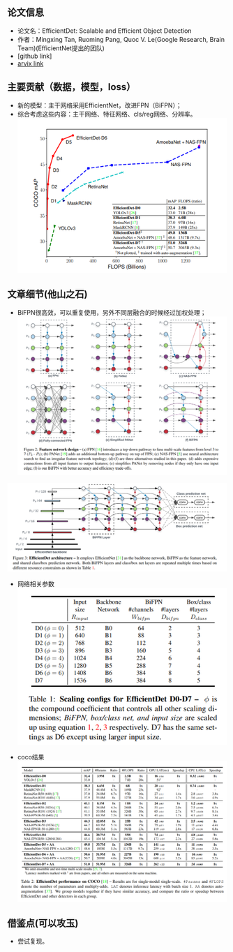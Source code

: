 ## 论文信息
* 论文名：EfficientDet: Scalable and Efficient Object Detection
* 作者：Mingxing Tan, Ruoming Pang, Quoc V. Le(Google Research, Brain Team)(EfficientNet提出的团队)
* [github link]
* [arvix link](https://arxiv.org/pdf/1911.09070.pdf)

## 主要贡献（数据，模型，loss）
- 新的模型：主干网络采用EfficientNet，改进FPN（BiFPN）；
- 综合考虑这些内容：主干网络、特征网络、cls/reg网络、分辨率。
![](overview.png)

## 文章细节(他山之石)
- BiFPN很高效，可以重复使用，另外不同层融合的时候经过加权处理；
![](fpn.png)

![](arch.png)

- 网络相关参数
![](params.png)

- coco结果
![](coco.png)

## 借鉴点(可以攻玉)
- 尝试复现。